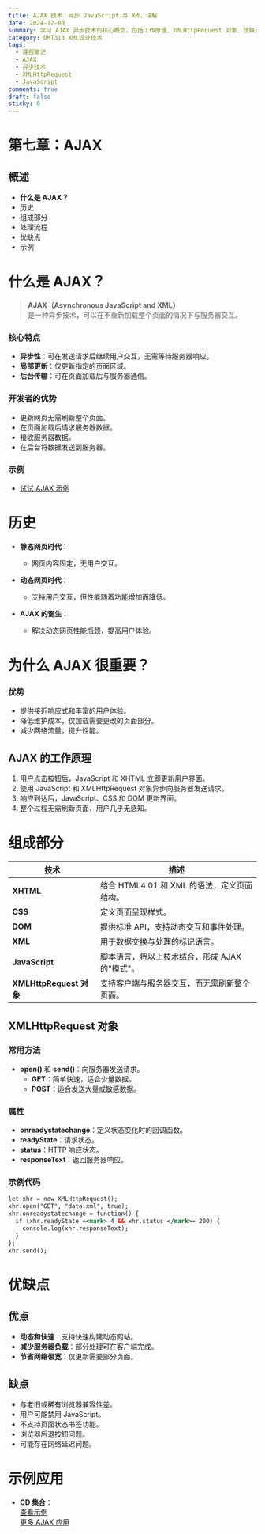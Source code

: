 ```yaml
---
title: AJAX 技术：异步 JavaScript 与 XML 详解
date: 2024-12-09
summary: 学习 AJAX 异步技术的核心概念，包括工作原理、XMLHttpRequest 对象、优缺点分析以及实际应用示例。
category: DMT313 XML设计技术
tags:
  - 课程笔记
  - AJAX
  - 异步技术
  - XMLHttpRequest
  - JavaScript
comments: true
draft: false
sticky: 0
---
```

# 第七章：AJAX

## 概述
- **什么是 AJAX？**
- 历史
- 组成部分
- 处理流程
- 优缺点
- 示例

# 什么是 AJAX？

> **AJAX（Asynchronous JavaScript and XML）**  
> 是一种异步技术，可以在不重新加载整个页面的情况下与服务器交互。

### 核心特点
- **异步性**：可在发送请求后继续用户交互，无需等待服务器响应。
- **局部更新**：仅更新指定的页面区域。
- **后台传输**：可在页面加载后与服务器通信。

### 开发者的优势
- 更新网页无需刷新整个页面。
- 在页面加载后请求服务器数据。
- 接收服务器数据。
- 在后台将数据发送到服务器。

### 示例
- [试试 AJAX 示例](https://www.w3schools.com/xml/tryit.asp?filename=tryajax_first)

# 历史

- **静态网页时代**：
  - 网页内容固定，无用户交互。

- **动态网页时代**：
  - 支持用户交互，但性能随着功能增加而降低。

- **AJAX 的诞生**：
  - 解决动态网页性能瓶颈，提高用户体验。

# 为什么 AJAX 很重要？

### 优势
- 提供接近响应式和丰富的用户体验。
- 降低维护成本，仅加载需要更改的页面部分。
- 减少网络流量，提升性能。

## AJAX 的工作原理

1. 用户点击按钮后，JavaScript 和 XHTML 立即更新用户界面。
2. 使用 JavaScript 和 XMLHttpRequest 对象异步向服务器发送请求。
3. 响应到达后，JavaScript、CSS 和 DOM 更新界面。
4. 整个过程无需刷新页面，用户几乎无感知。

# 组成部分

| 技术        | 描述                                                                 |
|-------------|----------------------------------------------------------------------|
| **XHTML**   | 结合 HTML4.01 和 XML 的语法，定义页面结构。                          |
| **CSS**     | 定义页面呈现样式。                                                   |
| **DOM**     | 提供标准 API，支持动态交互和事件处理。                               |
| **XML**     | 用于数据交换与处理的标记语言。                                       |
| **JavaScript** | 脚本语言，将以上技术结合，形成 AJAX 的"模式"。                     |
| **XMLHttpRequest 对象** | 支持客户端与服务器交互，而无需刷新整个页面。               |

## XMLHttpRequest 对象

### 常用方法
- **open()** 和 **send()**：向服务器发送请求。
  - **GET**：简单快速，适合少量数据。
  - **POST**：适合发送大量或敏感数据。

### 属性
- **onreadystatechange**：定义状态变化时的回调函数。
- **readyState**：请求状态。
- **status**：HTTP 响应状态。
- **responseText**：返回服务器响应。

### 示例代码
```xml
let xhr = new XMLHttpRequest();
xhr.open("GET", "data.xml", true);
xhr.onreadystatechange = function() {
  if (xhr.readyState =<mark> 4 && xhr.status </mark>= 200) {
    console.log(xhr.responseText);
  }
};
xhr.send();
```

# 优缺点

## 优点
- **动态和快速**：支持快速构建动态网站。
- **减少服务器负载**：部分处理可在客户端完成。
- **节省网络带宽**：仅更新需要部分页面。

## 缺点
- 与老旧或稀有浏览器兼容性差。
- 用户可能禁用 JavaScript。
- 不支持页面状态书签功能。
- 浏览器后退按钮问题。
- 可能存在网络延迟问题。

# 示例应用
- **CD 集合**：  
  [查看示例](https://www.w3schools.com/xml/tryit.asp?filename=tryajax_xml2)  
  [更多 AJAX 应用](https://www.w3schools.com/xml/ajax_applications.asp)